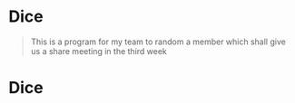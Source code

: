# Dice
> This is a program for my team to random a member which shall give us a share meeting in the third week
# Dice
